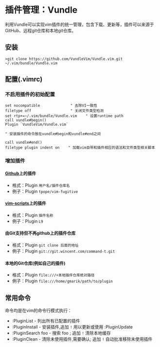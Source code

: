 # 插件管理：Vundle

利用Vundle可以实现vim插件的统一管理，包含下载、更新等，插件可以来源于GitHub、远程git仓库和本地git仓库。

## 安装

```
>git clone https://github.com/VundleVim/Vundle.vim.git ~/.vim/bundle/Vundle.vim
```

## 配置(.vimrc)

### 不启用插件的初始配置
```
set nocompatible              " 去除VI一致性
filetype off                  " 关闭文件类型检测
set rtp+=~/.vim/bundle/Vundle.vim    " 设置runtime path
call vundle#begin()
Plugin `VundleVim/Vundle.vim`

" 安装插件的命令放在vundle#begin和vundle#end之间

call vundle#end() 
filetype plugin indent on    " 加载vim自带和插件相应的语法和文件类型相关脚本
```

### 增加插件

#### [Github](https://github.com)上的插件

* 格式：Plugin `用户名/插件仓库名`
* 例子：Plugin `tpope/vim-fugitive`

#### [vim-scripts](http://vim-scripts.org/vim/scripts.html)上的插件

* 格式：Plugin `插件名称`
* 例子：Plugin `L9`

#### 由Git支持但不再github上的插件仓库

* 格式：Plugin `git clone 后面的地址`
* 例子：Plugin `git://git.wincent.com/command-t.git`

#### 本地的Git仓库(例如自己的插件)

* 格式：Plugin `file:///+本地插件仓库绝对路径`
* 例子：Plugin `file:///home/gmarik/path/to/plugin`

## 常用命令

命令均是在vim的命令行模式执行：

* :PluginList       - 列出所有已配置的插件
* :PluginInstall     - 安装插件,追加 `!` 用以更新或使用 :PluginUpdate
* :PluginSearch foo - 搜索 foo ; 追加 `!` 清除本地缓存
* :PluginClean      - 清除未使用插件,需要确认; 追加 `!` 自动批准移除未使用插件


